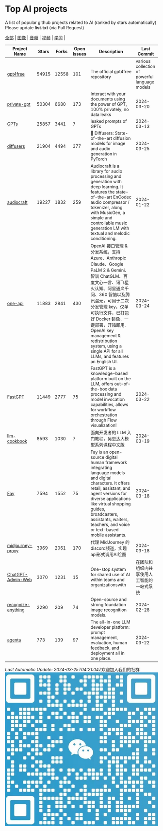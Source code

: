 # Top AI projects
A list of popular github projects related to AI (ranked by stars automatically)
Please update **list.txt** (via Pull Request)

<a href="./README.md">全部</a> |   <a href="./READMEpicture.md">图像</a> |   <a href="./READMEaudio.md">音频</a> | <a href="./READMEvideo.md">视频</a> | <a href="./READMElearn.md">学习</a> | 

| Project Name | Stars | Forks | Open Issues | Description | Last Commit |
| ------------ | ----- | ----- | ----------- | ----------- | ----------- |
| [gpt4free](https://github.com/xtekky/gpt4free) | 54915 | 12558 | 101 | The official gpt4free repository | various collection of powerful language models | 2024-03-24 |
| [private-gpt](https://github.com/zylon-ai/private-gpt) | 50304 | 6680 | 173 | Interact with your documents using the power of GPT, 100% privately, no data leaks | 2024-03-20 |
| [GPTs](https://github.com/linexjlin/GPTs) | 25857 | 3441 | 7 | leaked prompts of GPTs | 2024-03-13 |
| [diffusers](https://github.com/huggingface/diffusers) | 21904 | 4494 | 377 | 🤗 Diffusers: State-of-the-art diffusion models for image and audio generation in PyTorch | 2024-03-25 |
| [audiocraft](https://github.com/facebookresearch/audiocraft) | 19227 | 1832 | 259 | Audiocraft is a library for audio processing and generation with deep learning. It features the state-of-the-art EnCodec audio compressor / tokenizer, along with MusicGen, a simple and controllable music generation LM with textual and melodic conditioning. | 2024-01-22 |
| [one-api](https://github.com/songquanpeng/one-api) | 11883 | 2841 | 430 | OpenAI 接口管理 & 分发系统，支持 Azure、Anthropic Claude、Google PaLM 2 & Gemini、智谱 ChatGLM、百度文心一言、讯飞星火认知、阿里通义千问、360 智脑以及腾讯混元，可用于二次分发管理 key，仅单可执行文件，已打包好 Docker 镜像，一键部署，开箱即用. OpenAI key management & redistribution system, using a single API for all LLMs, and features an English UI. | 2024-03-24 |
| [FastGPT](https://github.com/labring/FastGPT) | 11449 | 2777 | 75 | FastGPT is a knowledge-based platform built on the LLM, offers out-of-the-box data processing and model invocation capabilities, allows for workflow orchestration through Flow visualization! | 2024-03-22 |
| [llm-cookbook](https://github.com/datawhalechina/llm-cookbook) | 8593 | 1030 | 7 | 面向开发者的 LLM 入门教程，吴恩达大模型系列课程中文版 | 2024-03-19 |
| [Fay](https://github.com/xszyou/Fay) | 7594 | 1552 | 75 | Fay is an open-source digital human framework integrating language models and digital characters. It offers retail, assistant, and agent versions for diverse applications like virtual shopping guides, broadcasters, assistants, waiters, teachers, and voice or text-based mobile assistants. | 2024-03-18 |
| [midjourney-proxy](https://github.com/novicezk/midjourney-proxy) | 3969 | 2061 | 170 | 代理 MidJourney 的discord频道，实现api形式调用AI绘图 | 2024-03-18 |
| [ChatGPT-Admin-Web](https://github.com/AprilNEA/ChatGPT-Admin-Web) | 3070 | 1231 | 15 | One-stop system for shared use of AI within teams and organizationswith | 在团队和组织内共享使用人工智能的一站式系统 | 2023-12-27 |
| [recognize-anything](https://github.com/xinyu1205/recognize-anything) | 2290 | 209 | 74 | Open-source and strong foundation image recognition models. | 2024-02-28 |
| [agenta](https://github.com/Agenta-AI/agenta) | 773 | 139 | 97 | The all-in-one LLM developer platform: prompt management, evaluation, human feedback, and deployment all in one place. | 2024-03-22 |

*Last Automatic Update: 2024-03-25T04:21:04Z*欢迎加入我们的社群 ![](https://raw.githubusercontent.com/mouuii/picture/master/weichat.jpg) 